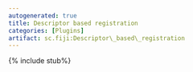 ```yaml
---
autogenerated: true
title: Descriptor based registration
categories: [Plugins]
artifact: sc.fiji:Descriptor\_based\_registration
---
```


{% include stub%}



